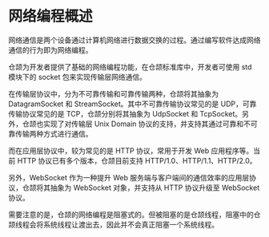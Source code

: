 
# 网络编程概述

网络通信是两个设备通过计算机网络进行数据交换的过程。通过编写软件达成网络通信的行为即为网络编程。

仓颉为开发者提供了基础的网络编程功能，在仓颉标准库中，开发者可使用 std 模块下的 socket 包来实现传输层网络通信。

在传输层协议中，分为不可靠传输和可靠传输两种，仓颉将其抽象为 DatagramSocket 和 StreamSocket。其中不可靠传输协议常见的是 UDP，可靠传输协议常见的是 TCP，仓颉分别将其抽象为 UdpSocket 和 TcpSocket。另外，仓颉也实现了对传输层 Unix Domain 协议的支持，并支持其通过可靠和不可靠传输两种方式进行通信。

而在应用层协议中，较为常见的是 HTTP 协议，常用于开发 Web 应用程序等。当前 HTTP 协议已有多个版本，仓颉目前支持 HTTP/1.0、HTTP/1.1、HTTP/2.0。

另外，WebSocket 作为一种提升 Web 服务端与客户端间的通信效率的应用层协议，仓颉将其抽象为 WebSocket 对象，并支持从 HTTP 协议升级至 WebSocket 协议。

需要注意的是，仓颉的网络编程是阻塞式的。但被阻塞的是仓颉线程，阻塞中的仓颉线程会将系统线程让渡出去，因此并不会真正阻塞一个系统线程。